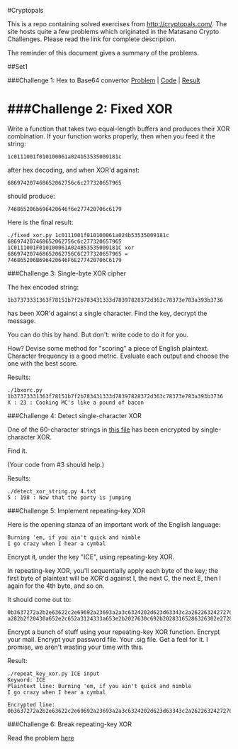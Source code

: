 #Cryptopals

This is a repo containing solved exercises from http://cryptopals.com/. The site hosts quite a few problems which originated in the Matasano Crypto Challenges. Please read the link for complete description.

The reminder of this document gives a summary of the problems.

##Set1

###Challenge 1: Hex to Base64 convertor
[Problem](http://cryptopals.com/sets/1/challenges/6/) | [Code](c1_hex2b64.py) | [Result](c1_res.md)

###Challenge 2: Fixed XOR
==

Write a function that takes two equal-length buffers and produces their XOR combination. If your function works properly, then when you feed it the string:

```
1c0111001f010100061a024b53535009181c
```

after hex decoding, and when XOR'd against:
```
686974207468652062756c6c277320657965
```

should produce:
```
746865206b696420646f6e277420706c6179
```

Here is the final result:
```
./fixed_xor.py 1c0111001f010100061a024b53535009181c 686974207468652062756c6c277320657965
1C0111001F010100061A024B53535009181C xor 686974207468652062756C6C277320657965 = 746865206B696420646F6E277420706C6179
```

###Challenge 3: Single-byte XOR cipher

The hex encoded string:

```
1b37373331363f78151b7f2b783431333d78397828372d363c78373e783a393b3736
```

has been XOR'd against a single character. Find the key, decrypt the message.

You can do this by hand. But don't: write code to do it for you.

How? Devise some method for "scoring" a piece of English plaintext. Character frequency is a good metric. Evaluate each output and choose the one with the best score. 

Results:

```
./1bxorc.py 1b37373331363f78151b7f2b783431333d78397828372d363c78373e783a393b3736
X : 23 : Cooking MC's like a pound of bacon
```

###Challenge 4: Detect single-character XOR

One of the 60-character strings in [this file](4.txt) has been encrypted by single-character XOR.

Find it.

(Your code from #3 should help.)

Results:
~~~
./detect_xor_string.py 4.txt 
5 : 198 : Now that the party is jumping
~~~

###Challenge 5: Implement repeating-key XOR

Here is the opening stanza of an important work of the English language:

~~~
Burning 'em, if you ain't quick and nimble
I go crazy when I hear a cymbal
~~~

Encrypt it, under the key "ICE", using repeating-key XOR.

In repeating-key XOR, you'll sequentially apply each byte of the key; the first byte of plaintext will be XOR'd against I, the next C, the next E, then I again for the 4th byte, and so on.

It should come out to:

~~~
0b3637272a2b2e63622c2e69692a23693a2a3c6324202d623d63343c2a26226324272765272
a282b2f20430a652e2c652a3124333a653e2b2027630c692b20283165286326302e27282f
~~~

Encrypt a bunch of stuff using your repeating-key XOR function. Encrypt your mail. Encrypt your password file. Your .sig file. Get a feel for it. I promise, we aren't wasting your time with this.

Result:
~~~
./repeat_key_xor.py ICE input
Keyword: ICE
Plaintext line: Burning 'em, if you ain't quick and nimble
I go crazy when I hear a cymbal

Encrypted line: 0b3637272a2b2e63622c2e69692a23693a2a3c6324202d623d63343c2a26226324272765272a282b2f20430a652e2c652a3124333a653e2b2027630c692b20283165286326302e27282f
~~~

###Challenge 6: Break repeating-key XOR

Read the problem [here](http://cryptopals.com/sets/1/challenges/6/)
